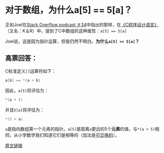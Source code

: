 # 对于数组，为什么a[5] == 5[a]？
正如Joel在[Stack Overflow podcast ＃34](https://stackoverflow.blog/2008/12/18/podcast-34/)中指出的那样，在[《C程序设计语言》](https://www.amazon.com/dp/0131103628/?tag=stackoverflow17-20)（又名：K＆R）中，提到了C中数组的这种属性：`a[5] == 5[a]`

Joel说，这是因为指针运算，但我仍然不明白。**为什么`a[5] == 5[a]`？**

## 高票回答：
C标准定义`[]`运算符如下：
```c
a[b] == *(a + b)
```
因此，`a[5]`将评估为：
```c
*(a + 5)
```
并且`5[a]`将评估为：
```c
*(5 + a)
```
`a`是指向数组第一个元素的指针。`a[5]`是距离`a`更远的5个**元素**的值，与`*(a + 5)`相同，从小学数学我们知道它们是相等的（加法是[可交换的](https://en.wikipedia.org/wiki/Commutative_property)）。

[原文链接](https://stackoverflow.com/questions/381542/with-arrays-why-is-it-the-case-that-a5-5a)